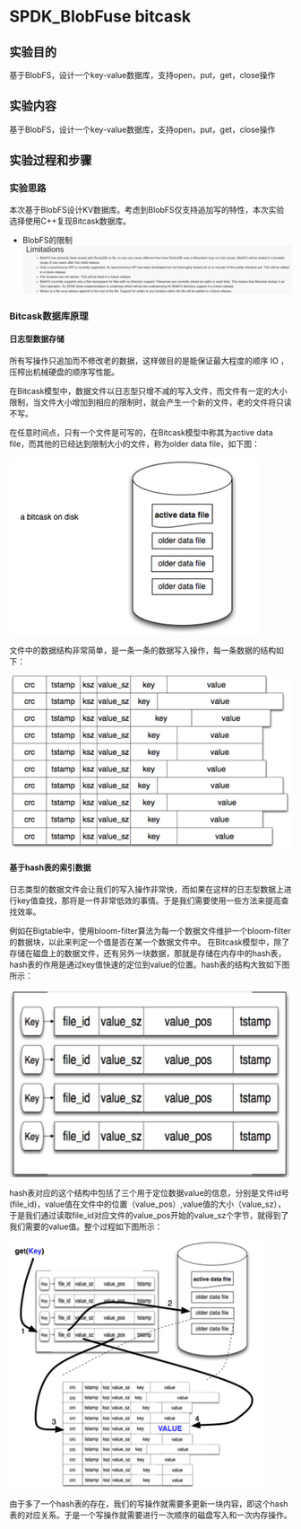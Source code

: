# SPDK_BlobFuse bitcask

## 实验目的

基于BlobFS，设计一个key-value数据库，支持open，put，get，close操作

## 实验内容

基于BlobFS，设计一个key-value数据库，支持open，put，get，close操作

## 实验过程和步骤

### 实验思路

本次基于BlobFS设计KV数据库。考虑到BlobFS仅支持追加写的特性，本次实验选择使用C++复现Bitcask数据库。

- BlobFS的限制![image-20221222194509364](./bitcask/README_set/image-20221222194509364.png)

### Bitcask数据库原理

#### 日志型数据存储

所有写操作只追加而不修改老的数据，这样做目的是能保证最大程度的顺序 IO ，压榨出机械硬盘的顺序写性能。

在Bitcask模型中，数据文件以日志型只增不减的写入文件，而文件有一定的大小限制，当文件大小增加到相应的限制时，就会产生一个新的文件，老的文件将只读不写。

在任意时间点，只有一个文件是可写的，在Bitcask模型中称其为active data file，而其他的已经达到限制大小的文件，称为older data file，如下图：

![image-20221222195029020](./bitcask/README_set/image-20221222195029020.png)

文件中的数据结构非常简单，是一条一条的数据写入操作，每一条数据的结构如下：

![image-20221222194639115](./bitcask/README_set/image-20221222194639115.png)

#### 基于hash表的索引数据

日志类型的数据文件会让我们的写入操作非常快，而如果在这样的日志型数据上进行key值查找，那将是一件非常低效的事情。于是我们需要使用一些方法来提高查找效率。

例如在Bigtable中，使用bloom-filter算法为每一个数据文件维护一个bloom-filter 的数据块，以此来判定一个值是否在某一个数据文件中。
在Bitcask模型中，除了存储在磁盘上的数据文件，还有另外一块数据，那就是存储在内存中的hash表，hash表的作用是通过key值快速的定位到value的位置。hash表的结构大致如下图所示：

![image-20221222195243972](./bitcask/README_set/image-20221222195243972.png)

hash表对应的这个结构中包括了三个用于定位数据value的信息，分别是文件id号(file_id)，value值在文件中的位置（value_pos）,value值的大小（value_sz），于是我们通过读取file_id对应文件的value_pos开始的value_sz个字节，就得到了我们需要的value值。整个过程如下图所示：

![image-20221222195226455](./bitcask/README_set/image-20221222195226455.png)

由于多了一个hash表的存在，我们的写操作就需要多更新一块内容，即这个hash表的对应关系。于是一个写操作就需要进行一次顺序的磁盘写入和一次内存操作。